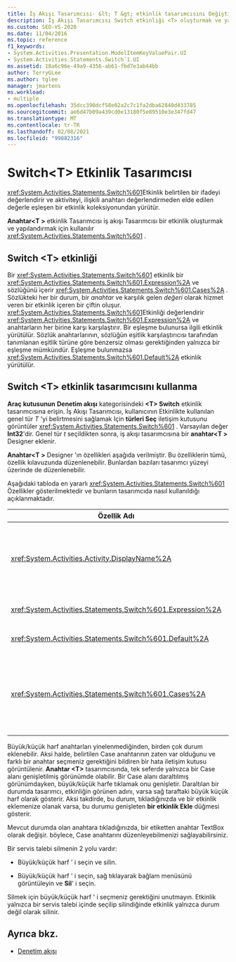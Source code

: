 ```yaml
---
title: İş Akışı Tasarımcısı- &lt; T &gt; etkinlik tasarımcısını Değiştir
description: İş Akışı Tasarımcısı Switch etkinliği <T> oluşturmak ve yapılandırmak Için Switch etkinlik Tasarımcısı 'nı kullanmayı öğrenin <T> .
ms.custom: SEO-VS-2020
ms.date: 11/04/2016
ms.topic: reference
f1_keywords:
- System.Activities.Presentation.ModelItemKeyValuePair.UI
- System.Activities.Statements.Switch`1.UI
ms.assetid: 18a6c96e-49a9-4356-ab61-fbd7e3ab44bb
author: TerryGLee
ms.author: tglee
manager: jmartens
ms.workload:
- multiple
ms.openlocfilehash: 35dcc390dcf58e02a2c7c1fa2dba62840d433785
ms.sourcegitcommit: ae6d47b09a439cd0e13180f5e89510e3e347fd47
ms.translationtype: MT
ms.contentlocale: tr-TR
ms.lasthandoff: 02/08/2021
ms.locfileid: "99882316"
---
```

# <a name="switcht-activity-designer"></a>Switch\<T> Etkinlik Tasarımcısı

<xref:System.Activities.Statements.Switch%601>Etkinlik belirtilen bir ifadeyi değerlendirir ve aktiviteyi, ilişkili anahtarı değerlendirmeden elde edilen değerle eşleşen bir etkinlik koleksiyonundan yürütür.

**Anahtar<T \>** etkinlik Tasarımcısı iş akışı Tasarımcısı bir etkinlik oluşturmak ve yapılandırmak için kullanılır <xref:System.Activities.Statements.Switch%601> .

## <a name="the-switchtactivity"></a>Switch \<T> etkinliği

Bir <xref:System.Activities.Statements.Switch%601> etkinlik bir <xref:System.Activities.Statements.Switch%601.Expression%2A> ve sözlüğünü içerir <xref:System.Activities.Statements.Switch%601.Cases%2A> . Sözlükteki her bir durum, bir *anahtar* ve karşılık gelen *değeri* olarak hizmet veren bir etkinlik içeren bir çiftin oluşur. <xref:System.Activities.Statements.Switch%601>Etkinliği değerlendirir <xref:System.Activities.Statements.Switch%601.Expression%2A> ve anahtarların her birine karşı karşılaştırır. Bir eşleşme bulunursa ilgili etkinlik yürütülür. Sözlük anahtarlarının, sözlüğün eşitlik karşılaştırıcısı tarafından tanımlanan eşitlik türüne göre benzersiz olması gerektiğinden yalnızca bir eşleşme mümkündür. Eşleşme bulunmazsa <xref:System.Activities.Statements.Switch%601.Default%2A> etkinlik yürütülür.

## <a name="how-to-use-the-switcht-activity-designer"></a>Switch \<T> etkinlik tasarımcısını kullanma

**Araç kutusunun** **Denetim akışı** kategorisindeki **\<T> Switch** etkinlik tasarımcısına erişin. İş Akışı Tasarımcısı, kullanıcının Etkinlikte kullanılan genel tür *T* 'yi belirtmesini sağlamak Için **türleri Seç** iletişim kutusunu görüntüler <xref:System.Activities.Statements.Switch%601> . Varsayılan değer **Int32**'dir. Genel tür *t* seçildikten sonra, iş akışı tasarımcısına bir **anahtar<T \>** Designer eklenir.

**Anahtar<T \>** Designer 'ın özellikleri aşağıda verilmiştir. Bu özelliklerin tümü, özellik kılavuzunda düzenlenebilir. Bunlardan bazıları tasarımcı yüzeyi üzerinde de düzenlenebilir.

Aşağıdaki tabloda en yararlı <xref:System.Activities.Statements.Switch%601> Özellikler gösterilmektedir ve bunların tasarımcıda nasıl kullanıldığı açıklanmaktadır.

|Özellik Adı|Gerekli|Kullanım|
|-|--------------|-|
|<xref:System.Activities.Activity.DisplayName%2A>|Yanlış|Etkinlik tasarımcısının kolay adını belirtir <xref:System.Activities.Statements.Switch%601> . Varsayılan değer<Int32 ' dir \> . Değer, **Özellikler** penceresinde veya doğrudan tasarımcı üstbilgisinde düzenlenebilir.<br /><br /> <xref:System.Activities.Activity.DisplayName%2A>Kesinlikle gerekli olmasa da, bir tane kullanmak en iyi uygulamadır.|
|<xref:System.Activities.Statements.Switch%601.Expression%2A>|Doğru|Hangi durumun yürütüleceğini öğrenmek için servis talepleri koleksiyonundaki anahtarlarla karşılaştırmak için kullanılan ifadeyi belirtir.|
|<xref:System.Activities.Statements.Switch%601.Default%2A>||Hiçbir eşleşme bulunmazsa yürütülen etkinliği belirtir. Etkinliğin bırakılbileceği **varsayılan** kutuyu açmak için tasarımcıda **etkinlik Ekle** düğmesine tıklayın.|
|<xref:System.Activities.Statements.Switch%601.Cases%2A>||Değerlendirilecek çalışmaları belirtir. Bir durum eklemek için, **anahtar \<T>** Tasarımcısı ' nın alt kısmındaki **yeni durum Ekle** düğmesine tıklayın. Düğme, bir TextBox olarak değişir (anahtar eklenirken seçili genel tür \<T> dize veya sabit listesi ise Birleşik giriş kutusu). **Case değer** kutusuna bir anahtar eklendikten sonra, Case alanı genişler ve bir etkinlik, durum için yürütme mantığını tanımlamak üzere ipucu metninde "etkinliği buraya bırak" olarak da çalıştırılabilir.|

Büyük/küçük harf anahtarları yinelenmediğinden, birden çok durum eklenebilir. Aksi halde, belirtilen Case anahtarının zaten var olduğunu ve farklı bir anahtar seçmeniz gerektiğini bildiren bir hata iletişim kutusu görüntülenir. **Anahtar \<T>** tasarımcısında, tek seferde yalnızca bir Case alanı genişletilmiş görünümde olabilir. Bir Case alanı daraltılmış görünümdayken, büyük/küçük harfe tıklamak onu genişletir. Daraltılan bir durumda tasarımcı, etkinliğin görünen adını, varsa sağ taraftaki büyük küçük harf olarak gösterir. Aksi takdirde, bu durum, tıkladığınızda ve bir etkinlik eklemenize olanak varsa, bu durumu genişleten **bir etkinlik Ekle** düğmesi gösterir.

Mevcut durumda olan anahtara tıkladığınızda, bir etiketten anahtar TextBox olarak değişir. böylece, Case anahtarını düzenleyebilmenizi sağlayabilirsiniz.

Bir servis talebi silmenin 2 yolu vardır:

- Büyük/küçük harf ' i seçin ve silin.

- Büyük/küçük harf ' i seçin, sağ tıklayarak bağlam menüsünü görüntüleyin ve **Sil**' i seçin.

Silmek için büyük/küçük harf ' i seçmeniz gerektiğini unutmayın. Etkinlik yalnızca bir servis talebi içinde seçilip silindiğinde etkinlik yalnızca durum değil olarak silinir.

## <a name="see-also"></a>Ayrıca bkz.

- [Denetim akışı](../workflow-designer/control-flow-activity-designers.md)
